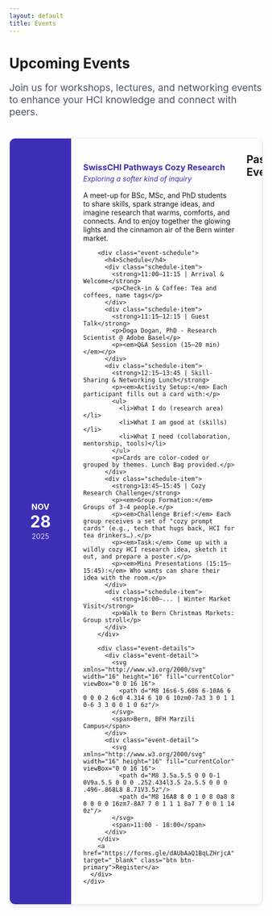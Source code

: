 ```yaml
---
layout: default
title: Events
---
```


<div class="container">
  <div class="page-header">
    <h1>Upcoming Events</h1>
    <p class="lead">Join us for workshops, lectures, and networking events to enhance your HCI knowledge and connect with peers.</p>
  </div>
  
  <div class="events-list">
    <div class="event-card">
      <div class="event-date-badge">
        <span class="month">NOV</span>
        <span class="day">28</span>
        <span class="year">2025</span>
      </div>
      <div class="event-content">
        <h3>SwissCHI Pathways Cozy Research</h3>
        <h5><span class="text-muted">Exploring a softer kind of inquiry</span></h5>
        <p>A meet-up for BSc, MSc, and PhD students to share skills, spark strange ideas, and imagine research that warms, comforts, and connects. And to enjoy together the glowing lights and the cinnamon air of the Bern winter market.</p>

        <div class="event-schedule">
          <h4>Schedule</h4>
          <div class="schedule-item">
            <strong>11:00–11:15 | Arrival & Welcome</strong>
            <p>Check-in & Coffee: Tea and coffees, name tags</p>
          </div>
          <div class="schedule-item">
            <strong>11:15–12:15 | Guest Talk</strong>
            <p>Doga Dogan, PhD - Research Scientist @ Adobe Basel</p>
            <p><em>Q&A Session (15–20 min)</em></p>
          </div>
          <div class="schedule-item">
            <strong>12:15–13:45 | Skill-Sharing & Networking Lunch</strong>
            <p><em>Activity Setup:</em> Each participant fills out a card with:</p>
            <ul>
              <li>What I do (research area)</li>
              <li>What I am good at (skills)</li>
              <li>What I need (collaboration, mentorship, tools)</li>
            </ul>
            <p>Cards are color-coded or grouped by themes. Lunch Bag provided.</p>
          </div>
          <div class="schedule-item">
            <strong>13:45–15:45 | Cozy Research Challenge</strong>
            <p><em>Group Formation:</em> Groups of 3-4 people.</p>
            <p><em>Challenge Brief:</em> Each group receives a set of "cozy prompt cards" (e.g., tech that hugs back, HCI for tea drinkers…).</p>
            <p><em>Task:</em> Come up with a wildly cozy HCI research idea, sketch it out, and prepare a poster.</p>
            <p><em>Mini Presentations (15:15–15:45):</em> Who wants can share their idea with the room.</p>
          </div>
          <div class="schedule-item">
            <strong>16:00–... | Winter Market Visit</strong>
            <p>Walk to Bern Christmas Markets: Group stroll</p>
          </div>
        </div>

        <div class="event-details">
          <div class="event-detail">
            <svg xmlns="http://www.w3.org/2000/svg" width="16" height="16" fill="currentColor" viewBox="0 0 16 16">
              <path d="M8 16s6-5.686 6-10A6 6 0 0 0 2 6c0 4.314 6 10 6 10zm0-7a3 3 0 1 1 0-6 3 3 0 0 1 0 6z"/>
            </svg>
            <span>Bern, BFH Marzili Campus</span>
          </div>
          <div class="event-detail">
            <svg xmlns="http://www.w3.org/2000/svg" width="16" height="16" fill="currentColor" viewBox="0 0 16 16">
              <path d="M8 3.5a.5.5 0 0 0-1 0V9a.5.5 0 0 0 .252.434l3.5 2a.5.5 0 0 0 .496-.868L8 8.71V3.5z"/>
              <path d="M8 16A8 8 0 1 0 8 0a8 8 0 0 0 0 16zm7-8A7 7 0 1 1 1 8a7 7 0 0 1 14 0z"/>
            </svg>
            <span>11:00 - 18:00</span>
          </div>
        </div>
        <a href="https://forms.gle/dAUbAaQ1BqLZHrjcA" target="_blank" class="btn btn-primary">Register</a>
      </div>
    </div>
  </div>
  
  <h2>Past Events</h2>
  
  <p>No past events yet. Stay tuned for our upcoming launch!</p>
  
  <div class="subscribe-events mt-3">
    <h3>Stay Updated</h3>
    <p>Don't miss out on our upcoming events. Subscribe to our newsletter to receive event announcements directly in your inbox.</p>
    <form class="subscribe-form">
      <input type="email" placeholder="Your email address" required>
      <button type="submit" class="btn btn-secondary">Subscribe</button>
    </form>
  </div>
</div>

<style>
  .page-header {
    margin-bottom: 2.5rem;
  }
  
  .page-header h1:after {
    margin: 0.5rem 0 1rem;
  }
  
  .lead {
    font-size: 1.2rem;
    color: #4b5563;
  }
  
  .events-list {
    display: grid;
    grid-template-columns: 1fr;
    gap: 2rem;
    margin: 2.5rem 0;
  }
  
  .event-card {
    display: flex;
    border: 1px solid #e5e7eb;
    border-radius: 12px;
    box-shadow: 0 4px 6px rgba(0, 0, 0, 0.05);
    transition: transform 0.3s ease, box-shadow 0.3s ease;
    overflow: hidden;
  }
  
  .event-card:hover {
    transform: translateY(-5px);
    box-shadow: 0 10px 15px rgba(0, 0, 0, 0.1);
  }
  
  .event-date-badge {
    display: flex;
    flex-direction: column;
    justify-content: center;
    align-items: center;
    background-color: #3C2FB3;
    color: white;
    padding: 1rem;
    min-width: 90px;
    text-align: center;
  }
  
  .event-date-badge .month {
    font-size: 1rem;
    font-weight: 700;
    text-transform: uppercase;
  }
  
  .event-date-badge .day {
    font-size: 2rem;
    font-weight: 700;
    line-height: 1;
    margin: 0.25rem 0;
  }
  
  .event-date-badge .year {
    font-size: 0.9rem;
    opacity: 0.8;
  }
  
  .event-content {
    padding: 1.5rem;
    flex: 1;
  }
  
  .event-content h3 {
    margin-bottom: 0.75rem;
    color: #3C2FB3;
  }

  .event-content h5 {
    margin-top: -0.5rem;
    margin-bottom: 1rem;
    color: #3C2FB3;
    font-weight: 400;
  }

  .event-schedule {
    background-color: #f9fafb;
    padding: 1.5rem;
    border-radius: 8px;
    margin: 1.5rem 0;
  }

  .event-schedule h4 {
    margin-top: 0;
    margin-bottom: 1.25rem;
    color: #3C2FB3;
    font-size: 1.25rem;
  }

  .schedule-item {
    margin-bottom: 1.25rem;
    padding-bottom: 1.25rem;
    border-bottom: 1px solid #e5e7eb;
  }

  .schedule-item:last-child {
    margin-bottom: 0;
    padding-bottom: 0;
    border-bottom: none;
  }

  .schedule-item strong {
    display: block;
    color: #1f2937;
    margin-bottom: 0.5rem;
    font-size: 1.05rem;
  }

  .schedule-item p {
    margin: 0.25rem 0;
    color: #4b5563;
    line-height: 1.6;
  }

  .schedule-item ul {
    margin: 0.5rem 0 0.5rem 1.5rem;
    color: #4b5563;
  }

  .schedule-item li {
    margin: 0.25rem 0;
  }

  .event-details {
    margin: 1.5rem 0;
  }
  
  .event-detail {
    display: flex;
    align-items: center;
    margin-bottom: 0.5rem;
    color: #4b5563;
  }
  
  .event-detail svg {
    margin-right: 0.5rem;
    color: #3C2FB3;
  }
  
  .subscribe-events {
    background-color: #f3f4f6;
    padding: 2rem;
    border-radius: 12px;
    margin-top: 3rem;
  }
  
  .subscribe-form {
    display: flex;
    gap: 1rem;
    margin-top: 1rem;
  }
  
  .subscribe-form input {
    flex: 1;
    padding: 0.75rem 1rem;
    border: 1px solid #e5e7eb;
    border-radius: 30px;
    font-size: 1rem;
  }
  
  @media (max-width: 640px) {
    .event-card {
      flex-direction: column;
    }
    
    .event-date-badge {
      flex-direction: row;
      gap: 0.5rem;
      padding: 0.75rem;
    }
    
    .event-date-badge .month,
    .event-date-badge .day,
    .event-date-badge .year {
      font-size: 1rem;
      margin: 0;
    }
    
    .subscribe-form {
      flex-direction: column;
    }
  }
  
  @media (min-width: 768px) {
    .events-list {
      grid-template-columns: 1fr;
    }
  }
</style>